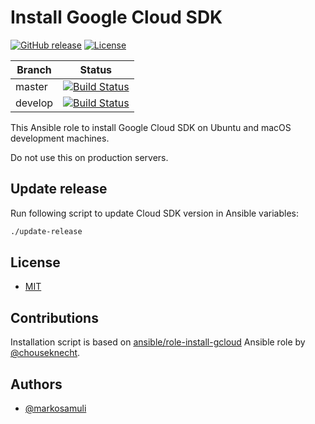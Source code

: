 # Install Google Cloud SDK

[![GitHub release](https://img.shields.io/github/release/markosamuli/ansible-gcloud.svg)](https://github.com/markosamuli/ansible-gcloud/releases)
[![License](https://img.shields.io/github/license/markosamuli/ansible-gcloud.svg)](https://github.com/markosamuli/ansible-gcloud/blob/master/LICENSE)

| Branch  | Status |
|---------|--------|
| master  | [![Build Status](https://travis-ci.org/markosamuli/ansible-gcloud.svg?branch=master)](https://travis-ci.org/markosamuli/ansible-gcloud)
| develop | [![Build Status](https://travis-ci.org/markosamuli/ansible-gcloud.svg?branch=develop)](https://travis-ci.org/markosamuli/ansible-gcloud)

This Ansible role to install Google Cloud SDK on Ubuntu and macOS development
machines.

Do not use this on production servers.

## Update release

Run following script to update Cloud SDK version in Ansible variables:

```bash
./update-release
```

## License

- [MIT](LICENSE)

## Contributions

Installation script is based on [ansible/role-install-gcloud] Ansible role
by [@chouseknecht].

[ansible/role-install-gcloud]: https://github.com/ansible/role-install-gcloud
[@chouseknecht]: https://github.com/chouseknecht

## Authors

- [@markosamuli](https://github.com/markosamuli)
